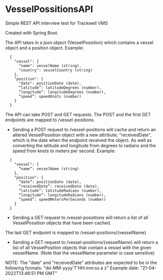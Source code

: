# VesselPossitionsAPI
Simple REST API interview test for Trackwell VMS

Created with Spring Boot.

The API takes in a json object (VesselPossition) which contains a vessel object and a position object.
Example:
```
  {
    "vessel": {
      "name": vesselName (string),
      "country": vesselCountry (string)
    },
    "position": {
      "date": positionDate (date),
      “latitude”: latitudeDegrees (number),
      “longitude”: longitudeDegrees (number),
      “speed”: speedKnots (number)
    }
  }
```
The API can take POST and GET requests.
The POST and the first GET endpoints are mapped to /vessel-positions.

* Sending a POST request to /vessel-positions will cache and return an altered VesselPossition object with a new attribute; "receivedDate", which is the date when the endpoint received the object. As well as converting the latitude and longitude from degrees to radians and the speed from knots to meters per second.
Example:
```
  {
    "vessel": {
      “name“: vesselName (string)
    },
    "position": {
      “date”: positionDate (date),
      “receivedDate”: receivedDate (date),
      “latitude”: latitudeRadians (number),
      “longitude”: longitudeRadians (number),
      “speed”: speedMetersPerSeconds (number)
    }
  }
```
* Sending a GET request to /vessel-possitions will return a list of all VesselPossition objects that have been cached.

The last GET endpoint is mapped to /vessel-positions/{vesselName}
* Sending a GET request to /vessel-positions/{vesselName} will return a list of all VesselPosition objects that contain a vessel with the given vesselName. (Note that the vesselName parameter is case sensitive)

NOTE: The "date" and "receivedDate" attributes are expected to be in the following formats: "dd-MM-yyyy'T'HH:mm:ss a z"
Example date: "21-04-2022T13:46:51 PM GMT"
